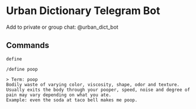 Urban Dictionary Telegram Bot
=============================

Add to private or group chat: @urban\_dict\_bot

Commands
--------

`define`

```
/define poop

> Term: poop
Bodily waste of varying color, viscosity, shape, odor and texture. Usually exits the body through your pooper, speed, noise and degree of pain may vary depending on what you ate.
Example: even the soda at taco bell makes me poop.
```

